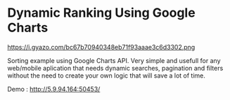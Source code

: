 # Dynamic Ranking Using Google Charts

<img>https://i.gyazo.com/bc67b70940348eb71f93aaae3c6d3302.png</img>


Sorting example using Google Charts API. 
Very simple and usefull for any web/mobile aplication that needs dynamic searches, pagination and filters without the need to create your own logic that will save a lot of time.

Demo : http://5.9.94.164:50453/
